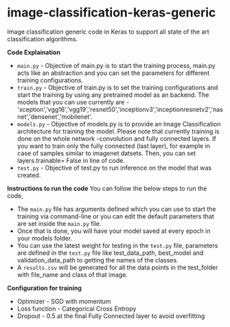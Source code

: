 # image-classification-keras-generic
Image classification generic code in Keras to support all state of the art classification algorithms.

**Code Explaination**
* `main.py` - Objective of main.py is to start the training process, main.py acts like an abstraction and you can set the parameters for different training configurations.
* `train.py` - Objective of train.py is to set the training configurations and start the training by using any pretrained model as an backend. The models that you can use currently are - 'xception','vgg16','vgg19','resnet50','inceptionv3','inceptionresnetv2','nasnet','densenet','mobilenet'.
* `models.py` - Objective of models.py is to provide an Image Classification architecture for training the model. Please note that currently training is done on the whole network -convolution and fully connected layers. If you want to train only the fully connected (last layer), for example in case of samples similar to imagenet datsets. Then, you can set layers.trainable= False in line of code.
* `test.py` - Objective of test.py to run inference on the model that was created.

**Instructions to run the code**
You can follow the below steps to run the code,
* The `main.py` file has arguments defined which you can use to start the training via command-line or you can edit the default parameters that are set inside the `main.py` file.
* Once that is done, you will have your model saved at every epoch in your models folder.
* You can use the latest weight for testing in the `test.py` file, parameters are defined in the `test.py` file like test_data_path, best_model and validation_data_path to getting the names of the classes.
* A `results.csv` will be generated for all the data points in the test_folder with file_name and class of that image.

**Configuration for training**
* Optimizer - SGD with momentum 
* Loss function - Categorical Cross Entropy
* Dropout - 0.5 at the final Fully Connected layer to avoid overfitting
